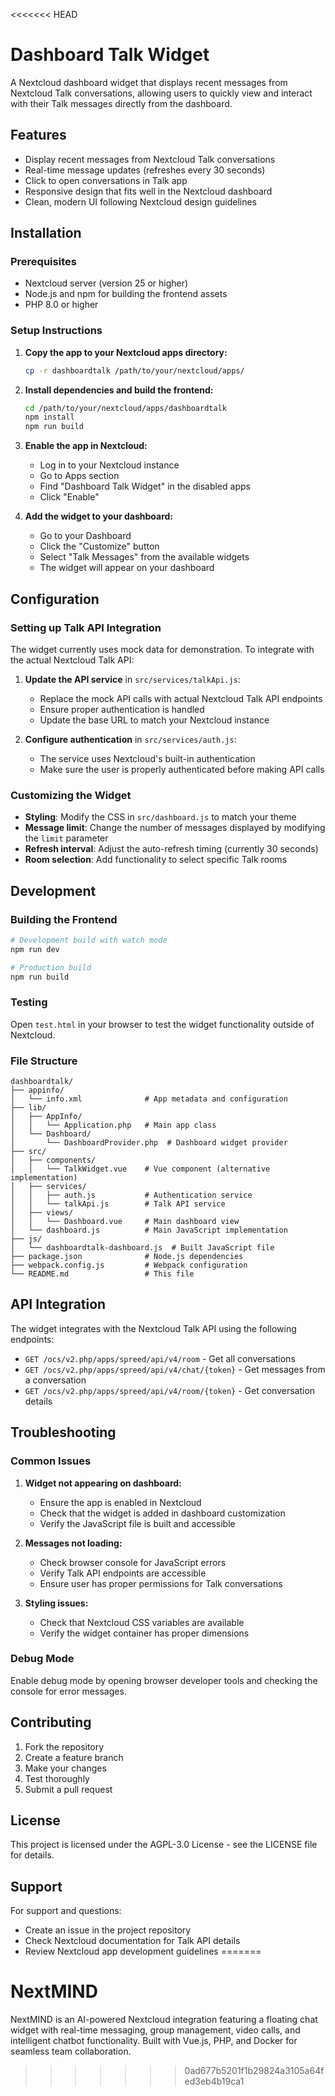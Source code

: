 <<<<<<< HEAD
# Dashboard Talk Widget

A Nextcloud dashboard widget that displays recent messages from Nextcloud Talk conversations, allowing users to quickly view and interact with their Talk messages directly from the dashboard.

## Features

- Display recent messages from Nextcloud Talk conversations
- Real-time message updates (refreshes every 30 seconds)
- Click to open conversations in Talk app
- Responsive design that fits well in the Nextcloud dashboard
- Clean, modern UI following Nextcloud design guidelines

## Installation

### Prerequisites

- Nextcloud server (version 25 or higher)
- Node.js and npm for building the frontend assets
- PHP 8.0 or higher

### Setup Instructions

1. **Copy the app to your Nextcloud apps directory:**
   ```bash
   cp -r dashboardtalk /path/to/your/nextcloud/apps/
   ```

2. **Install dependencies and build the frontend:**
   ```bash
   cd /path/to/your/nextcloud/apps/dashboardtalk
   npm install
   npm run build
   ```

3. **Enable the app in Nextcloud:**
   - Log in to your Nextcloud instance
   - Go to Apps section
   - Find "Dashboard Talk Widget" in the disabled apps
   - Click "Enable"

4. **Add the widget to your dashboard:**
   - Go to your Dashboard
   - Click the "Customize" button
   - Select "Talk Messages" from the available widgets
   - The widget will appear on your dashboard

## Configuration

### Setting up Talk API Integration

The widget currently uses mock data for demonstration. To integrate with the actual Nextcloud Talk API:

1. **Update the API service** in `src/services/talkApi.js`:
   - Replace the mock API calls with actual Nextcloud Talk API endpoints
   - Ensure proper authentication is handled
   - Update the base URL to match your Nextcloud instance

2. **Configure authentication** in `src/services/auth.js`:
   - The service uses Nextcloud's built-in authentication
   - Make sure the user is properly authenticated before making API calls

### Customizing the Widget

- **Styling**: Modify the CSS in `src/dashboard.js` to match your theme
- **Message limit**: Change the number of messages displayed by modifying the `limit` parameter
- **Refresh interval**: Adjust the auto-refresh timing (currently 30 seconds)
- **Room selection**: Add functionality to select specific Talk rooms

## Development

### Building the Frontend

```bash
# Development build with watch mode
npm run dev

# Production build
npm run build
```

### Testing

Open `test.html` in your browser to test the widget functionality outside of Nextcloud.

### File Structure

```
dashboardtalk/
├── appinfo/
│   └── info.xml              # App metadata and configuration
├── lib/
│   ├── AppInfo/
│   │   └── Application.php   # Main app class
│   └── Dashboard/
│       └── DashboardProvider.php  # Dashboard widget provider
├── src/
│   ├── components/
│   │   └── TalkWidget.vue    # Vue component (alternative implementation)
│   ├── services/
│   │   ├── auth.js           # Authentication service
│   │   └── talkApi.js        # Talk API service
│   ├── views/
│   │   └── Dashboard.vue     # Main dashboard view
│   └── dashboard.js          # Main JavaScript implementation
├── js/
│   └── dashboardtalk-dashboard.js  # Built JavaScript file
├── package.json              # Node.js dependencies
├── webpack.config.js         # Webpack configuration
└── README.md                 # This file
```

## API Integration

The widget integrates with the Nextcloud Talk API using the following endpoints:

- `GET /ocs/v2.php/apps/spreed/api/v4/room` - Get all conversations
- `GET /ocs/v2.php/apps/spreed/api/v4/chat/{token}` - Get messages from a conversation
- `GET /ocs/v2.php/apps/spreed/api/v4/room/{token}` - Get conversation details

## Troubleshooting

### Common Issues

1. **Widget not appearing on dashboard:**
   - Ensure the app is enabled in Nextcloud
   - Check that the widget is added in dashboard customization
   - Verify the JavaScript file is built and accessible

2. **Messages not loading:**
   - Check browser console for JavaScript errors
   - Verify Talk API endpoints are accessible
   - Ensure user has proper permissions for Talk conversations

3. **Styling issues:**
   - Check that Nextcloud CSS variables are available
   - Verify the widget container has proper dimensions

### Debug Mode

Enable debug mode by opening browser developer tools and checking the console for error messages.

## Contributing

1. Fork the repository
2. Create a feature branch
3. Make your changes
4. Test thoroughly
5. Submit a pull request

## License

This project is licensed under the AGPL-3.0 License - see the LICENSE file for details.

## Support

For support and questions:
- Create an issue in the project repository
- Check Nextcloud documentation for Talk API details
- Review Nextcloud app development guidelines
=======
# NextMIND
NextMIND is an AI-powered Nextcloud integration featuring a floating chat widget with real-time messaging, group management, video calls, and intelligent chatbot functionality. Built with Vue.js, PHP, and Docker for seamless team collaboration.
>>>>>>> 0ad677b5201f1b29824a3105a64fed3eb4b19ca1
